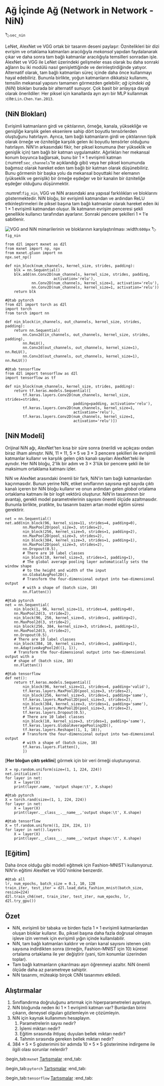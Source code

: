 # Ağ İçinde Ağ (Network in Network - NiN)
:label:`sec_nin`

LeNet, AlexNet ve VGG ortak bir tasarım deseni paylaşır: Öznitelikleri bir dizi evrişim ve ortaklama katmanları aracılığıyla *mekansal* yapıdan faydalanarak çıkar ve daha sonra tam bağlı katmanlar aracılığıyla temsilleri sonradan işle. AlexNet ve VGG ile LeNet üzerindeki gelişmeler esas olarak bu daha sonraki ağların bu iki modülü nasıl genişlettiğinde ve derinleştirdiğinde yatıyor. Alternatif olarak, tam bağlı katmanları süreç içinde daha önce kullanmayı hayal edebiliriz. Bununla birlikte, yoğun katmanların dikkatsiz kullanımı, temsilin mekansal yapısını tamamen görmezden gelebilir; *ağ içindeki ağ* (*NiN*) blokları burada bir alternatif sunuyor. Çok basit bir anlayışa dayalı olarak önerildiler: Her piksel için kanallarda ayrı ayrı bir MLP kullanmak :cite:`Lin.Chen.Yan.2013`.

## (**NiN Blokları**)

Evrişimli katmanların girdi ve çıktılarının, örneğe, kanala, yüksekliğe ve genişliğe karşılık gelen eksenlere sahip dört boyutlu tensörlerden oluştuğunu hatırlayın. Ayrıca, tam bağlı katmanların girdi ve çıktılarının tipik olarak örneğe ve özniteliğe karşılık gelen iki boyutlu tensörler olduğunu hatırlayın. NiN'in arkasındaki fikir, her piksel konumuna (her yükseklik ve genişlik için) tam bağlı bir katman uygulamaktır. Ağırlıkları her mekansal konum boyunca bağlarsak, bunu bir $1\times 1$ evrişimli katman (:numref:`sec_channels`'te açıklandığı gibi) veya her piksel konumunda bağımsız olarak hareket eden tam bağlı bir katman olarak düşünebiliriz. Bunu görmenin bir başka yolu da mekansal boyuttaki her elemanın (yükseklik ve genişlik) bir örneğe eşdeğer ve bir kanalın bir özniteliğe eşdeğer olduğunu düşünmektir.

:numref:`fig_nin`, VGG ve NiN arasındaki ana yapısal farklılıkları ve bloklarını göstermektedir. NiN bloğu, bir evrişimli katmandan ve ardından ReLU etkinleştirmeleri ile piksel başına tam bağlı katmanlar olarak hareket eden iki $1\times 1$ evrişimli katmandan oluşur. İlk katmanın evrişim penceresi şekli genellikle kullanıcı tarafından ayarlanır. Sonraki pencere şekilleri $1 \times 1$'e sabitlenir.

![VGG and NiN mimarilerinin ve bloklarının karşılaştırılması](../img/nin.svg)
:width:`600px`
:label:`fig_nin`

```{.python .input}
from d2l import mxnet as d2l
from mxnet import np, npx
from mxnet.gluon import nn
npx.set_np()

def nin_block(num_channels, kernel_size, strides, padding):
    blk = nn.Sequential()
    blk.add(nn.Conv2D(num_channels, kernel_size, strides, padding,
                      activation='relu'),
            nn.Conv2D(num_channels, kernel_size=1, activation='relu'),
            nn.Conv2D(num_channels, kernel_size=1, activation='relu'))
    return blk
```

```{.python .input}
#@tab pytorch
from d2l import torch as d2l
import torch
from torch import nn

def nin_block(in_channels, out_channels, kernel_size, strides, padding):
    return nn.Sequential(
        nn.Conv2d(in_channels, out_channels, kernel_size, strides, padding),
        nn.ReLU(),
        nn.Conv2d(out_channels, out_channels, kernel_size=1), nn.ReLU(),
        nn.Conv2d(out_channels, out_channels, kernel_size=1), nn.ReLU())
```

```{.python .input}
#@tab tensorflow
from d2l import tensorflow as d2l
import tensorflow as tf

def nin_block(num_channels, kernel_size, strides, padding):
    return tf.keras.models.Sequential([
        tf.keras.layers.Conv2D(num_channels, kernel_size, strides=strides,
                               padding=padding, activation='relu'),
        tf.keras.layers.Conv2D(num_channels, kernel_size=1,
                               activation='relu'),
        tf.keras.layers.Conv2D(num_channels, kernel_size=1,
                               activation='relu')])
```

## [**NiN Modeli**]

Orijinal NiN ağı, AlexNet'ten kısa bir süre sonra önerildi ve açıkçası ondan biraz ilham almıştır. NiN, $11\times 11$, $5\times 5$ ve $3\times 3$ pencere şekilleri ile evrişimli katmanlar kullanır ve karşılık gelen çıktı kanalı sayıları AlexNet'teki ile aynıdır. Her NiN bloğu, 2'lik bir adım ve $3\times 3$'lük bir pencere şekli ile bir maksimum ortaklama katmanı izler.

NiN ve AlexNet arasındaki önemli bir fark, NiN'in tam bağlı katmanlardan kaçınmasıdır. Bunun yerine NiN, etiket sınıflarının sayısına eşit sayıda çıktı kanalı içeren bir NiN bloğu kullanır ve onun ardından gelen *global* ortalama ortaklama katmanı ile bir logit vektörü oluşturur. NiN'in tasarımının bir avantajı, gerekli model parametrelerinin sayısını önemli ölçüde azaltmasıdır. Bununla birlikte, pratikte, bu tasarım bazen artan model eğitim süresi gerektirir.

```{.python .input}
net = nn.Sequential()
net.add(nin_block(96, kernel_size=11, strides=4, padding=0),
        nn.MaxPool2D(pool_size=3, strides=2),
        nin_block(256, kernel_size=5, strides=1, padding=2),
        nn.MaxPool2D(pool_size=3, strides=2),
        nin_block(384, kernel_size=3, strides=1, padding=1),
        nn.MaxPool2D(pool_size=3, strides=2),
        nn.Dropout(0.5),
        # There are 10 label classes
        nin_block(10, kernel_size=3, strides=1, padding=1),
        # The global average pooling layer automatically sets the window shape
        # to the height and width of the input
        nn.GlobalAvgPool2D(),
        # Transform the four-dimensional output into two-dimensional output
        # with a shape of (batch size, 10)
        nn.Flatten())
```

```{.python .input}
#@tab pytorch
net = nn.Sequential(
    nin_block(1, 96, kernel_size=11, strides=4, padding=0),
    nn.MaxPool2d(3, stride=2),
    nin_block(96, 256, kernel_size=5, strides=1, padding=2),
    nn.MaxPool2d(3, stride=2),
    nin_block(256, 384, kernel_size=3, strides=1, padding=1),
    nn.MaxPool2d(3, stride=2),
    nn.Dropout(0.5),
    # There are 10 label classes
    nin_block(384, 10, kernel_size=3, strides=1, padding=1),
    nn.AdaptiveAvgPool2d((1, 1)),
    # Transform the four-dimensional output into two-dimensional output with a
    # shape of (batch size, 10)
    nn.Flatten())
```

```{.python .input}
#@tab tensorflow
def net():
    return tf.keras.models.Sequential([
        nin_block(96, kernel_size=11, strides=4, padding='valid'),
        tf.keras.layers.MaxPool2D(pool_size=3, strides=2),
        nin_block(256, kernel_size=5, strides=1, padding='same'),
        tf.keras.layers.MaxPool2D(pool_size=3, strides=2),
        nin_block(384, kernel_size=3, strides=1, padding='same'),
        tf.keras.layers.MaxPool2D(pool_size=3, strides=2),
        tf.keras.layers.Dropout(0.5),
        # There are 10 label classes
        nin_block(10, kernel_size=3, strides=1, padding='same'),
        tf.keras.layers.GlobalAveragePooling2D(),
        tf.keras.layers.Reshape((1, 1, 10)),
        # Transform the four-dimensional output into two-dimensional output
        # with a shape of (batch size, 10)
        tf.keras.layers.Flatten(),
        ])
```

[**Her bloğun çıktı şeklini**] görmek için bir veri örneği oluşturuyoruz.

```{.python .input}
X = np.random.uniform(size=(1, 1, 224, 224))
net.initialize()
for layer in net:
    X = layer(X)
    print(layer.name, 'output shape:\t', X.shape)
```

```{.python .input}
#@tab pytorch
X = torch.rand(size=(1, 1, 224, 224))
for layer in net:
    X = layer(X)
    print(layer.__class__.__name__,'output shape:\t', X.shape)
```

```{.python .input}
#@tab tensorflow
X = tf.random.uniform((1, 224, 224, 1))
for layer in net().layers:
    X = layer(X)
    print(layer.__class__.__name__,'output shape:\t', X.shape)
```

## [**Eğitim**]

Daha önce olduğu gibi modeli eğitmek için Fashion-MNIST'i kullanıyoruz. NiN'in eğitimi AlexNet ve VGG'ninkine benzerdir.

```{.python .input}
#@tab all
lr, num_epochs, batch_size = 0.1, 10, 128
train_iter, test_iter = d2l.load_data_fashion_mnist(batch_size, resize=224)
d2l.train_ch6(net, train_iter, test_iter, num_epochs, lr, d2l.try_gpu())
```

## Özet

* NiN, evrişimli bir tabaka ve birden fazla $1\times 1$ evrişimli katmanlardan oluşan bloklar kullanır. Bu, piksel başına daha fazla doğrusal olmayan işleve izin vermek için evrişimli yığın içinde kullanılabilir.
* NiN, tam bağlı katmanları kaldırır ve onları kanal sayısını istenen çıktı sayısına indirdikten sonra (örneğin, Fashion-MNIST için 10) küresel ortalama ortaklama ile yer değiştirir (yani, tüm konumlar üzerinden toplar).
* Tam bağlı katmanların çıkarılması aşırı öğrenmeyi azaltır. NiN önemli ölçüde daha az parametreye sahiptir.
* NiN tasarımı, müteakip birçok CNN tasarımını etkiledi.

## Alıştırmalar

1. Sınıflandırma doğruluğunu artırmak için hiperparametreleri ayarlayın.
1. NiN bloğunda neden iki $1\times 1$ evrişimli katman var? Bunlardan birini çıkarın, deneysel olguları gözlemleyin ve çözümleyin.
1. NiN için kaynak kullanımını hesaplayın.
    1. Parametrelerin sayısı nedir?
    1. İşlemi miktarı nedir?
    1. Eğitim sırasında ihtiyaç duyulan bellek miktarı nedir?
    1. Tahmin sırasında gereken bellek miktarı nedir?
1. $384 \times 5 \times 5$ gösterimini bir adımda $10 \times 5 \times 5$ gösterimine indirgeme ile ilgili olası sorunlar nelerdir?

:begin_tab:`mxnet`
[Tartışmalar](https://discuss.d2l.ai/t/79)
:end_tab:

:begin_tab:`pytorch`
[Tartışmalar](https://discuss.d2l.ai/t/80)
:end_tab:

:begin_tab:`tensorflow`
[Tartışmalar](https://discuss.d2l.ai/t/332)
:end_tab:
